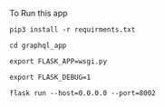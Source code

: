 To Run this app

`pip3 install -r requirments.txt`

`cd graphql_app`

`export FLASK_APP=wsgi.py`

`export FLASK_DEBUG=1`

`flask run --host=0.0.0.0 --port=8002`